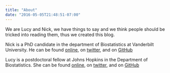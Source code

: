 ```yaml
---
title: "About"
date: "2016-05-05T21:48:51-07:00"
---
```


We are Lucy and Nick, we have things to say and we think people should be tricked into reading them, thus we created this blog. 

Nick is a PhD candidate in the department of Biostatistics at Vanderbilt University. He can be found [online](http://nickstrayer.me), on [twitter](https://twitter.com/NicholasStrayer), and on [GitHub](https://github.com/nstrayer)

Lucy is a postdoctoral fellow at Johns Hopkins in the Department of Biostatistics. She can be found [online](http://lucymcgowan.com), on [twitter](https://twitter.com/LucyStats), and on [GitHub](https://github.com/LucyMcGowan)